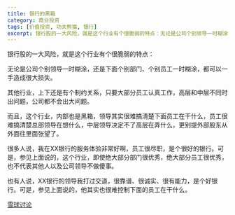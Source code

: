 ```yaml
---
title: 银行的黑箱
category: 商业投资
tags: [价值投资, 功夫熊猫, 银行]
excerpt: 银行股的一大风险，就是这个行业有个很脆弱的特点：无论是公司个别领导一时糊涂，还是下面个别部门、个别员工一时糊涂，都可以一手造成很大损失。
---
```

银行股的一大风险，就是这个行业有个很脆弱的特点：

无论是公司个别领导一时糊涂，还是下面个别部门、个别员工一时糊涂，都可以一手造成很大损失。

其他行业，上下还是有个制约关系，只要大部分员工认真工作，高层和中层不同时出问题，公司都不会出大问题。

而且，这个行业，内部也是黑箱，领导其实很难搞清楚下面员工在干什么，员工很难搞清楚总部领导在想什么，中层领导决定不了高层在弄什么，更别提外部股东从外面往里面张望了。

很多人说，我在XX银行的服务体验非常好啊，员工很尽职，是个很好的银行。可是，参见上面说的，这个行业，即使绝大部分部门很优秀，绝大部分员工很优秀，也不代表其他人以及公司领导不做傻事。

也有人说，XX银行的领导我打过交道，很靠谱、很诚实、很有能力，是个好银行。可是，参见上面说的，他其实也很难控制下面的员工在干什么。

[雪球讨论](https://xueqiu.com/4206051491/175747256)